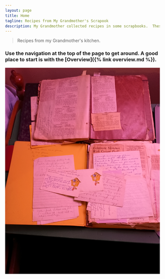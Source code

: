 ```yaml
---
layout: page
title: Home
tagline: Recipes from My Grandmother's Scrapook
description: My Grandmother collected recipes in some scrapbooks.  These included both things clipped from magazines and newspapers and things written out in longhand.
---
```


> Recipes from my Grandmother's kitchen.

### Use the navigation at the top of the page to get around.  A good place to start is with the [Overview]({% link overview.md %}).
![Scrapbook Overview](/assets/images/general/general-001.jpg)

